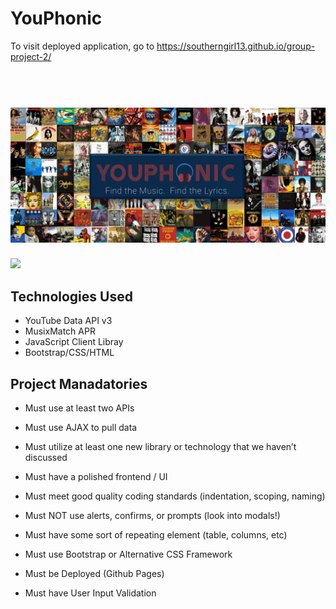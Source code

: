 # YouPhonic


To visit deployed application, go to https://southerngirl13.github.io/group-project-2/

<h1 align="center">
  <br>
  <img src="https://github.com/Southerngirl13/group-project-2/blob/master/assets/images/project.gif">
</h1>
<img
src="https://github.com/Southerngirl13/group-project-2/blob/master/assets/images/readme2.jpg">



## Technologies Used
- YouTube Data API v3 
 - MusixMatch APR
 - JavaScript Client Libray
 - Bootstrap/CSS/HTML
 
## Project Manadatories

- Must use at least two APIs

- Must use AJAX to pull data

- Must utilize at least one new library or technology that we haven’t discussed

- Must have a polished frontend / UI 

- Must meet good quality coding standards (indentation, scoping, naming)

- Must NOT use alerts, confirms, or prompts (look into modals!)

- Must have some sort of repeating element (table, columns, etc)

- Must use Bootstrap or Alternative CSS Framework

- Must be Deployed (Github Pages)

- Must have User Input Validation 





